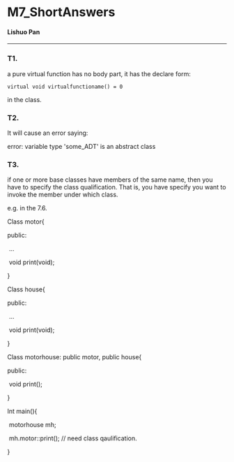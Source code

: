 # M7_ShortAnswers

#### Lishuo Pan

------

### T1.

a pure virtual function has no body part, it has the declare form:

```
virtual void virtualfunctioname() = 0
```

in the class.

### T2.

It will cause an error saying:

error: variable type 'some_ADT' is an abstract class

### T3.

if one or more base classes have members of the same name, then you have to specify the class qualification. That is, you have specify you want to invoke the member under which class.

e.g. in the 7.6. 

Class motor{

public:

​	...

​	void print(void);

}

Class house{

public:

​	...

​	void print(void);

}

Class motorhouse: public motor, public house{

public:

​	void print();

}

Int main(){

​	motorhouse mh;

​	mh.motor::print(); // need class qaulification.

}
